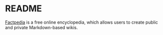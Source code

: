 # README
[Factpedia](https://infinite-sands-18153.herokuapp.com/) is a free  online encyclopedia, which allows users to create public and private Markdown-based wikis.
[](public/images/photophorum.png)
